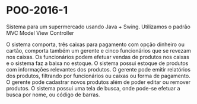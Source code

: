 # POO-2016-1
Sistema para um supermercado usando Java + Swing.
Utilizamos o padrão MVC
Model
View
Controller

O sistema comporta, três caixas para pagamento com opção dinheiro ou cartão, comporta também um gerente e cinco funcionários que se revezam nos caixas.
Os funcionários podem efetuar vendas de produtos nos caixas e o sistema faz a baixa no estoque.
O sistema possui estoque de produtos com informações relevantes dos produtos.
O gerente pode emitir relatórios dos produtos, filtrando por funcionários ou caixas ou forma de pagamento.
O gerente pode cadastrar novos produtos além de poder editar ou remover produtos.
O sistema possui uma tela de busca, onde pode-se efetuar a busca por nome, ou código de barras.
